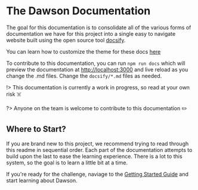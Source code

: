 # The Dawson Documentation

The goal for this documentation is to consolidate all of the various forms of documentation we have for this project into a single easy to navigate website built using the open source tool [docsify](https://docsify.js.org/).

You can learn how to customize the theme for these docs [here](https://jhildenbiddle.github.io/docsify-themeable/#/customization?id=sidebar)

To contribute to this documentation, you can run `npm run docs` which will preview the documentation at [http://localhost:3000](http://localhost:3000) and live reload as you change the .md files.  Change the `docsify/*.md` files as needed.

!> This documentation is currently a work in progress, so read at your own risk ☠️

?> Anyone on the team is welcome to contribute to this documentation ✏️

## Where to Start?

If you are brand new to this project, we recommend trying to read through this readme in sequential order.  Each part of the documentation attempts to build upon the last to ease the learning experience.  There is a lot to this system, so the goal is to learn a little bit at a time.

If you're ready for the challenge, naviage to the [Getting Started Guide](/getting-started) and start learning about Dawson.